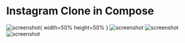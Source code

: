 # Instagram Clone in Compose

![screenshot](app/src/main/res/drawable/image1.jpeg){ width=50% height=50% }
![screenshot](app/src/main/res/drawable/image2.jpeg)
![screenshot](app/src/main/res/drawable/image3.jpeg)
![screenshot](app/src/main/res/drawable/image4.jpeg)
